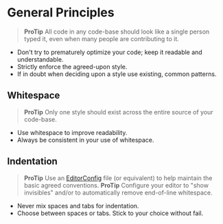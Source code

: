 # General Principles

> **ProTip** All code in any code-base should look like a single person typed it, even when many people are contributing to it.

- Don't try to prematurely optimize your code; keep it readable and understandable.
- Strictly enforce the agreed-upon style.
- If in doubt when deciding upon a style use existing, common patterns.


## Whitespace

> **ProTip** Only one style should exist across the entire source of your code-base.

- Use whitespace to improve readability.
- Always be consistent in your use of whitespace.

## Indentation

> **ProTip** Use an [EditorConfig](http://editorconfig.org/) file (or equivalent) to help maintain the basic agreed conventions.
> **ProTip** Configure your editor to "show invisibles" and/or to automatically remove end-of-line whitespace.

- Never mix spaces and tabs for indentation.
- Choose between spaces or tabs. Stick to your choice without fail.



